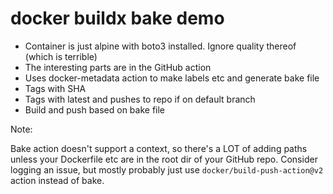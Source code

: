 # docker buildx bake demo

- Container is just alpine with boto3 installed. Ignore quality thereof (which is terrible)
- The interesting parts are in the GitHub action
- Uses docker-metadata action to make labels etc and generate bake file
- Tags with SHA
- Tags with latest and pushes to repo if on default branch
- Build and push based on bake file

Note:

Bake action doesn't support a context, so there's a LOT of adding paths
unless your Dockerfile etc are in the root dir of your GitHub repo. Consider
logging an issue, but mostly probably just use `docker/build-push-action@v2`
action instead of bake.
